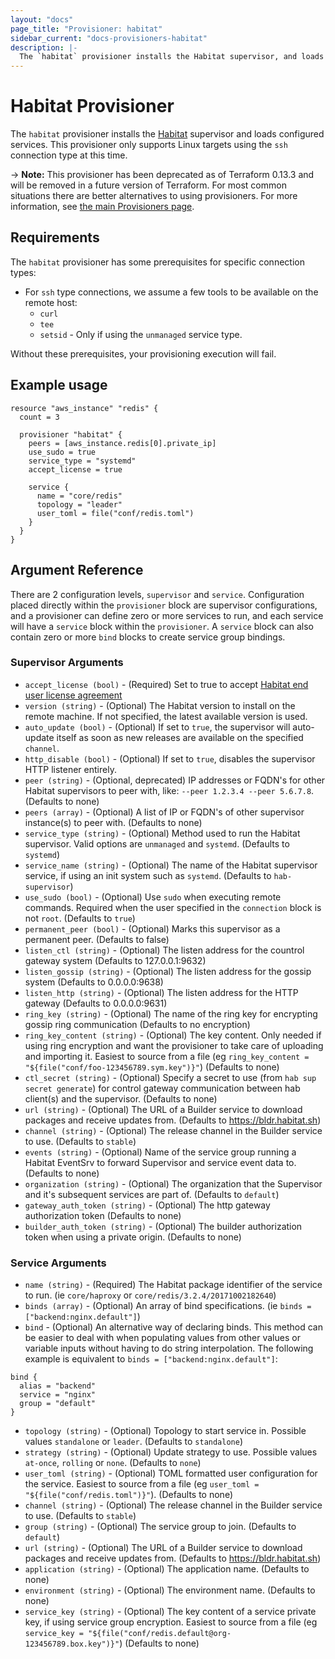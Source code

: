 ```yaml
---
layout: "docs"
page_title: "Provisioner: habitat"
sidebar_current: "docs-provisioners-habitat"
description: |-
  The `habitat` provisioner installs the Habitat supervisor, and loads configured services.
---
```


# Habitat Provisioner

The `habitat` provisioner installs the [Habitat](https://habitat.sh) supervisor and loads configured services. This provisioner only supports Linux targets using the `ssh` connection type at this time.

-> **Note:** This provisioner has been deprecated as of Terraform 0.13.3 and will be
removed in a future version of Terraform. For most common situations there are better
alternatives to using provisioners. For more information, see
[the main Provisioners page](./).

## Requirements

The `habitat` provisioner has some prerequisites for specific connection types:

- For `ssh` type connections, we assume a few tools to be available on the remote host:
  * `curl`
  * `tee`
  * `setsid` - Only if using the `unmanaged` service type.

Without these prerequisites, your provisioning execution will fail.

## Example usage

```hcl
resource "aws_instance" "redis" {
  count = 3

  provisioner "habitat" {
    peers = [aws_instance.redis[0].private_ip]
    use_sudo = true
    service_type = "systemd"
    accept_license = true

    service {
      name = "core/redis"
      topology = "leader"
      user_toml = file("conf/redis.toml")
    }
  }
}

```

## Argument Reference

There are 2 configuration levels, `supervisor` and `service`.  Configuration placed directly within the `provisioner` block are supervisor configurations, and a provisioner can define zero or more services to run, and each service will have a `service` block within the `provisioner`.  A `service` block can also contain zero or more `bind` blocks to create service group bindings.

### Supervisor Arguments
* `accept_license (bool)` - (Required) Set to true to accept [Habitat end user license agreement](https://www.chef.io/end-user-license-agreement/)
* `version (string)` - (Optional) The Habitat version to install on the remote machine.  If not specified, the latest available version is used.
* `auto_update (bool)` - (Optional) If set to `true`, the supervisor will auto-update itself as soon as new releases are available on the specified `channel`.
* `http_disable (bool)` - (Optional) If set to `true`, disables the supervisor HTTP listener entirely.
* `peer (string)` - (Optional, deprecated) IP addresses or FQDN's for other Habitat supervisors to peer with, like: `--peer 1.2.3.4 --peer 5.6.7.8`. (Defaults to none)
* `peers (array)` - (Optional) A list of IP or FQDN's of other supervisor instance(s) to peer with. (Defaults to none)
* `service_type (string)` - (Optional) Method used to run the Habitat supervisor.  Valid options are `unmanaged` and `systemd`.  (Defaults to `systemd`)
* `service_name (string)` - (Optional) The name of the Habitat supervisor service, if using an init system such as `systemd`. (Defaults to `hab-supervisor`)
* `use_sudo (bool)` - (Optional) Use `sudo` when executing remote commands.  Required when the user specified in the `connection` block is not `root`.  (Defaults to `true`)
* `permanent_peer (bool)` - (Optional) Marks this supervisor as a permanent peer.  (Defaults to false)
* `listen_ctl (string)` - (Optional) The listen address for the countrol gateway system (Defaults to 127.0.0.1:9632)
* `listen_gossip (string)` - (Optional) The listen address for the gossip system (Defaults to 0.0.0.0:9638)
* `listen_http (string)` - (Optional) The listen address for the HTTP gateway (Defaults to 0.0.0.0:9631)
* `ring_key (string)` - (Optional) The name of the ring key for encrypting gossip ring communication (Defaults to no encryption)
* `ring_key_content (string)` - (Optional) The key content.  Only needed if using ring encryption and want the provisioner to take care of uploading and importing it.  Easiest to source from a file (eg `ring_key_content = "${file("conf/foo-123456789.sym.key")}"`) (Defaults to none)
* `ctl_secret (string)` - (Optional) Specify a secret to use (from `hab sup secret generate`) for control gateway communication between hab client(s) and the supervisor.  (Defaults to none)
* `url (string)` - (Optional) The URL of a Builder service to download packages and receive updates from.  (Defaults to https://bldr.habitat.sh)
* `channel (string)` - (Optional) The release channel in the Builder service to use. (Defaults to `stable`)
* `events (string)` - (Optional) Name of the service group running a Habitat EventSrv to forward Supervisor and service event data to. (Defaults to none)
* `organization (string)` - (Optional) The organization that the Supervisor and it's subsequent services are part of. (Defaults to `default`)
* `gateway_auth_token (string)` - (Optional) The http gateway authorization token (Defaults to none)
* `builder_auth_token (string)` - (Optional) The builder authorization token when using a private origin. (Defaults to none)

### Service Arguments
* `name (string)` - (Required) The Habitat package identifier of the service to run. (ie `core/haproxy` or `core/redis/3.2.4/20171002182640`)
* `binds (array)` - (Optional) An array of bind specifications. (ie `binds = ["backend:nginx.default"]`)
* `bind` - (Optional) An alternative way of declaring binds.  This method can be easier to deal with when populating values from other values or variable inputs without having to do string interpolation. The following example is equivalent to `binds = ["backend:nginx.default"]`:

```hcl
bind {
  alias = "backend"
  service = "nginx"
  group = "default"
}
```
* `topology (string)` - (Optional) Topology to start service in. Possible values `standalone` or `leader`.  (Defaults to `standalone`)
* `strategy (string)` - (Optional) Update strategy to use. Possible values `at-once`, `rolling` or `none`.  (Defaults to `none`)
* `user_toml (string)` - (Optional) TOML formatted user configuration for the service. Easiest to source from a file (eg `user_toml = "${file("conf/redis.toml")}"`).  (Defaults to none)
* `channel (string)` - (Optional) The release channel in the Builder service to use. (Defaults to `stable`)
* `group (string)` - (Optional) The service group to join.  (Defaults to `default`)
* `url (string)` - (Optional) The URL of a Builder service to download packages and receive updates from.  (Defaults to https://bldr.habitat.sh)
* `application (string)` - (Optional) The application name.  (Defaults to none)
* `environment (string)` - (Optional) The environment name.  (Defaults to none)
* `service_key (string)` - (Optional) The key content of a service private key, if using service group encryption.  Easiest to source from a file (eg `service_key = "${file("conf/redis.default@org-123456789.box.key")}"`) (Defaults to none)
